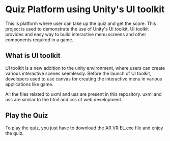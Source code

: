 # Quiz Platform using Unity's UI toolkit

This is platform where user can take up the quiz and get the score. This project is used to demonstrate the use of Unity's UI toolkit.
UI toolkit provides and easy way to build interactive menu screens and other components required in a game.

## What is UI toolkit

UI toolkit is a new addition to the unity environment, where users can create various interactive scenes seemlessly. Before the launch of UI toolkit, developers used to use canvas for creating the interactive menu in various applications like game. 

All the files related to uxml and uss are present in this repository. uxml and uss are similar to the html and css of web development.

## Play the Quiz

To play the quiz, you just have to download the AR VR EL.exe file and enjoy the quiz.
